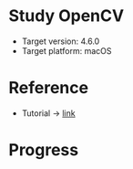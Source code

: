 # Study OpenCV

- Target version: 4.6.0
- Target platform: macOS

# Reference

- Tutorial  -> [link](https://docs.opencv.org/4.6.0/d9/df8/tutorial_root.html)

# Progress


